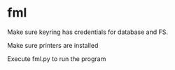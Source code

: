 # fml

Make sure keyring has credentials for database and FS.

Make sure printers are installed

Execute fml.py to run the program
